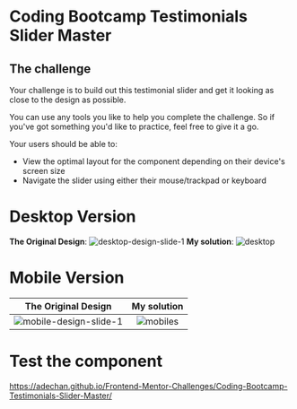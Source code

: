 # Coding Bootcamp Testimonials Slider Master

## The challenge

Your challenge is to build out this testimonial slider and get it looking as close to the design as possible.

You can use any tools you like to help you complete the challenge. So if you've got something you'd like to practice, feel free to give it a go.

Your users should be able to: 

- View the optimal layout for the component depending on their device's screen size
- Navigate the slider using either their mouse/trackpad or keyboard

# Desktop Version
**The Original Design**: 
![desktop-design-slide-1](https://user-images.githubusercontent.com/29714385/89767076-e0220e80-db01-11ea-8218-53f8d9f87e29.jpg)
**My solution**: 
![desktop](https://user-images.githubusercontent.com/29714385/89775953-8e818000-db11-11ea-8802-64c648dd2211.PNG)

# Mobile Version
**The Original Design** |**My solution**
:-------------------------:|:-------------------------:
![mobile-design-slide-1](https://user-images.githubusercontent.com/29714385/89767130-f8922900-db01-11ea-85ae-13abd362a986.jpg)  |  ![mobiles](https://user-images.githubusercontent.com/29714385/89775964-95a88e00-db11-11ea-9f7c-89481a84aa10.PNG)


# Test the component
https://adechan.github.io/Frontend-Mentor-Challenges/Coding-Bootcamp-Testimonials-Slider-Master/
